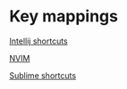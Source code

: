 # Key mappings

[Intellij shortcuts](/Mappings/Intellij)

[NVIM]( /Mappings/NVIM)

[Sublime shortcuts](/Mappings/Sublime)
